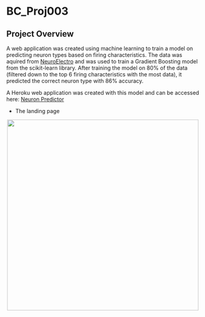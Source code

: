 # BC_Proj003

## Project Overview

A web application was created using machine learning to train a model on predicting neuron types based on firing characteristics.  The data was aquired from [NeuroElectro](https://www.neuroelectro.org/) and was used to train a Gradient Boosting model from the scikit-learn library.  After training the model on 80% of the data (filtered down to the top 6 firing characteristics with the most data), it predicted the correct neuron type with 86% accuracy.

A Heroku web application was created with this model and can be accessed here: [Neuron Predictor](https://neuron-pred.herokuapp.com/)

* The landing page
<p align="center"> 
  <img src="https://github.com/TomBerton/WeatherPy/blob/master/WeatherPy_analysis/Latitude_Temperature.png" width="500"/>
 </p>